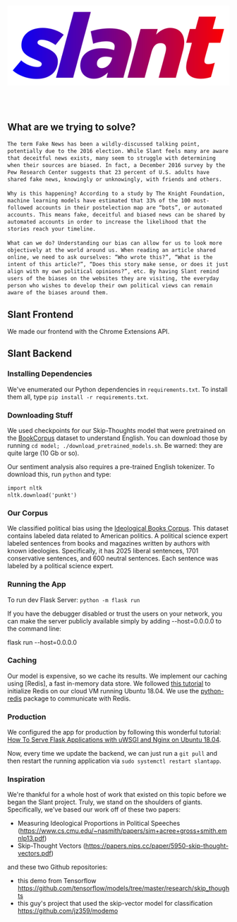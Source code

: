 <br><br>
<p align="center">
	<img src="logo.svg" alt="Slant logo">
</p>
<br><br>

## What are we trying to solve?

	The term Fake News has been a wildly-discussed talking point, potentially due to the 2016 election. While Slant feels many are aware that deceitful news exists, many seem to struggle with determining when their sources are biased. In fact, a December 2016 survey by the Pew Research Center suggests that 23 percent of U.S. adults have shared fake news, knowingly or unknowingly, with friends and others.
	
	Why is this happening? According to a study by The Knight Foundation, machine learning models have estimated that 33% of the 100 most-followed accounts in their postelection map are “bots”, or automated accounts. This means fake, deceitful and biased news can be shared by automated accounts in order to increase the likelihood that the stories reach your timeline. 

	What can we do? Understanding our bias can allow for us to look more objectively at the world around us. When reading an article shared online, we need to ask ourselves: “Who wrote this?”, “What is the intent of this article?”, “Does this story make sense, or does it just align with my own political opinions?”, etc. By having Slant remind users of the biases on the websites they are visiting, the everyday person who wishes to develop their own political views can remain aware of the biases around them. 


## Slant Frontend

We made our frontend with the Chrome Extensions API.

## Slant Backend

### Installing Dependencies

We've enumerated our Python dependencies in `requirements.txt`. To install them all, type `pip install -r requirements.txt`.

### Downloading Stuff

We used checkpoints for our Skip-Thoughts model that were pretrained on the [BookCorpus](http://yknzhu.wixsite.com/mbweb) dataset to understand English. You can download those by running `cd model; ./download_pretrained_models.sh`. Be warned: they are quite large (10 Gb or so).

Our sentiment analysis also requires a pre-trained English tokenizer. To download this, run `python` and type:
```
import nltk
nltk.download('punkt')
```

### Our Corpus
We classified political bias using the [Ideological Books Corpus](https://people.cs.umass.edu/~miyyer/ibc/). This dataset contains labeled data related to American politics. A political science expert labeled sentences from books and magazines written by authors with known ideologies. Specifically, it has 2025 liberal sentences, 1701 conservative sentences, and 600 neutral sentences. Each sentence was labeled by a political science expert.

### Running the App
To run dev Flask Server: `python -m flask run`

If you have the debugger disabled or trust the users on your network, you can make the server publicly available simply by adding --host=0.0.0.0 to the command line:

flask run --host=0.0.0.0

### Caching

Our model is expensive, so we cache its results. We implement our caching using [Redis], a fast in-memory data store. We followed [this tutorial](https://www.digitalocean.com/community/tutorials/how-to-install-and-secure-redis-on-ubuntu-18-04) to initialize Redis on our cloud VM running Ubuntu 18.04. We use the [python-redis](https://redislabs.com/lp/python-redis/) package to communicate with Redis.

### Production

We configured the app for production by following this wonderful tutorial: [How To Serve Flask Applications with uWSGI and Nginx on Ubuntu 18.04](https://www.digitalocean.com/community/tutorials/how-to-serve-flask-applications-with-uswgi-and-nginx-on-ubuntu-18-04).

Now, every time we update the backend, we can just run a `git pull` and then restart the running application via `sudo systemctl restart slantapp`.

### Inspiration

We're thankful for a whole host of work that existed on this topic before we began the Slant project. Truly, we stand on the shoulders of giants. Specifically, we've based our work off of these two papers:

- Measuring Ideological Proportions in Political Speeches (https://www.cs.cmu.edu/~nasmith/papers/sim+acree+gross+smith.emnlp13.pdf)
- Skip-Thought Vectors (https://papers.nips.cc/paper/5950-skip-thought-vectors.pdf)

and these two Github repositories:

- this demo from Tensorflow https://github.com/tensorflow/models/tree/master/research/skip_thoughts
- this guy's project that used the skip-vector model for classification https://github.com/jz359/modemo
